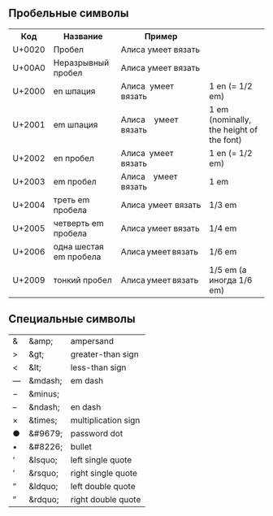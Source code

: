 ## Пробельные символы

<table>
    <tr>
        <th>Код</th>
        <th>Название</th>
        <th>Пример</th>
        <th></th>
    </tr>
    <tr>
        <td>U+0020</td>
        <td>Пробел</td>
        <td>Алиса&#32;умеет&#32;вязать</td>
        <td></td>
    </tr>
    <tr>
        <td>U+00A0</td>
        <td>Неразрывный пробел</td>
        <td>Алиса&#160;умеет&#160;вязать</td>
        <td></td>
    </tr>
    <tr>
        <td>U+2000</td>
        <td>en шпация</td>
        <td>Алиса&#8192;умеет&#8192;вязать</td>
        <td>1 en (= 1/2 em)</td>
    </tr>
    <tr>
        <td>U+2001</td>
        <td>em шпация</td>
        <td>Алиса&#8193;умеет&#8193;вязать</td>
        <td>1 em (nominally, the height of the font)</td>
    </tr>
    <tr>
        <td>U+2002</td>
        <td>en пробел</td>
        <td>Алиса&#8194;умеет&#8194;вязать</td>
        <td>1 en (= 1/2 em)</td>
    </tr>
    <tr>
        <td>U+2003</td>
        <td>em пробел</td>
        <td>Алиса&#8195;умеет&#8195;вязать</td>
        <td>1 em</td>
    </tr>
    <tr>
        <td>U+2004</td>
        <td>треть em пробела</td>
        <td>Алиса&#8196;умеет&#8196;вязать</td>
        <td>1/3 em</td>
    </tr>
    <tr>
        <td>U+2005</td>
        <td>четверть em пробела</td>
        <td>Алиса&#8197;умеет&#8197;вязать</td>
        <td>1/4 em</td>
    </tr>
    <tr>
        <td>U+2006</td>
        <td>одна шестая em пробела</td>
        <td>Алиса&#8198;умеет&#8198;вязать</td>
        <td>1/6 em</td>
    </tr>
    <tr>
        <td>U+2009</td>
        <td>тонкий пробел</td>
        <td>Алиса&#8201;умеет&#8201;вязать</td>
        <td>1/5 em (а иногда 1/6 em)</td>
    </tr>
</table>

## Специальные символы

<table>
    <tr>
        <td>&amp;</td>
        <td>&amp;amp;</td>
        <td>ampersand</td>
    </tr>
    <tr>
        <td>&gt;</td>
        <td>&amp;gt;</td>
        <td>greater-than sign</td>
    </tr>
    <tr>
        <td>&lt;</td>
        <td>&amp;lt;</td>
        <td>less-than sign</td>
    </tr>
    <tr>
        <td>&mdash;</td>
        <td>&amp;mdash;</td>
        <td>em dash</td>
    </tr>
    <tr>
        <td>&minus;</td>
        <td>&amp;minus;</td>
        <td></td>
    </tr>
    <tr>
        <td>&ndash;</td>
        <td>&amp;ndash;</td>
        <td>en dash</td>
    </tr>
    <tr>
        <td>&times;</td>
        <td>&amp;times;</td>
        <td>multiplication sign</td>
    </tr>
    <tr>
        <td>&#9679;</td>
        <td>&amp;#9679;</td>
        <td>password dot</td>
    </tr>
    <tr>
        <td>&#8226;</td>
        <td>&amp;#8226;</td>
        <td>bullet</td>
    </tr>
    <tr>
        <td>&lsquo;</td>
        <td>&amp;lsquo;</td>
        <td>left single quote</td>
    </tr>
    <tr>
        <td>&rsquo;</td>
        <td>&amp;rsquo;</td>
        <td>right single quote</td>
    </tr>
    <tr>
        <td>&ldquo;</td>
        <td>&amp;ldquo;</td>
        <td>left double quote</td>
    </tr>
    <tr>
        <td>&rdquo;</td>
        <td>&amp;rdquo;</td>
        <td>right double quote</td>
    </tr>
</table>
